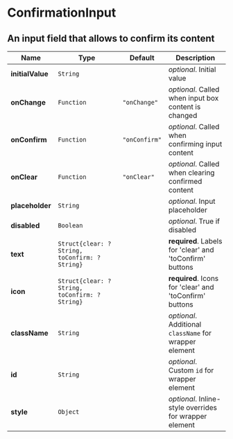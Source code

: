 # ConfirmationInput

## An input field that allows to confirm its content

|Name|Type|Default|Description|
|----|----|-------|-----------|
| **initialValue** | <code>String</code> |  | *optional*. Initial value |
| **onChange** | <code>Function</code> | <code>"onChange"</code> | *optional*. Called when input box content is changed |
| **onConfirm** | <code>Function</code> | <code>"onConfirm"</code> | *optional*. Called when confirming input content |
| **onClear** | <code>Function</code> | <code>"onClear"</code> | *optional*. Called when clearing confirmed content |
| **placeholder** | <code>String</code> |  | *optional*. Input placeholder |
| **disabled** | <code>Boolean</code> |  | *optional*. True if disabled |
| **text** | <code>Struct{clear: ?String, toConfirm: ?String}</code> |  | **required**. Labels for 'clear' and 'toConfirm' buttons |
| **icon** | <code>Struct{clear: ?String, toConfirm: ?String}</code> |  | **required**. Icons for 'clear' and 'toConfirm' buttons |
| **className** | <code>String</code> |  | *optional*. Additional `className` for wrapper element |
| **id** | <code>String</code> |  | *optional*. Custom `id` for wrapper element |
| **style** | <code>Object</code> |  | *optional*. Inline-style overrides for wrapper element |